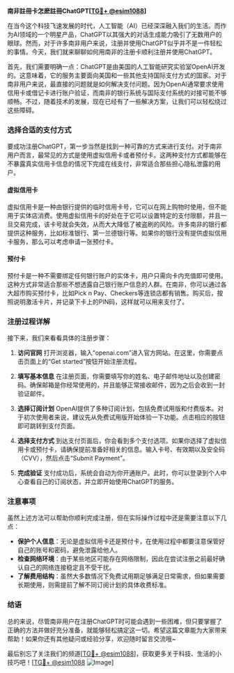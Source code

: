 **南非註冊卡怎麽註冊ChatGPT[[TG💪+ @esim1088](https://t.me/s/esim1088)]**

在当今这个科技飞速发展的时代，人工智能（AI）已经深深融入我们的生活。而作为AI领域的一个明星产品，ChatGPT以其强大的对话生成能力吸引了无数用户的眼球。然而，对于许多南非用户来说，注册并使用ChatGPT似乎并不是一件轻松的事情。今天，我们就来聊聊如何用南非的注册卡顺利注册并使用ChatGPT。

首先，我们需要明确一点：ChatGPT是由美国的人工智能研究实验室OpenAI开发的。这意味着，它的服务主要面向美国和一些其他支持国际支付方式的国家。对于南非用户来说，最直接的问题就是如何解决支付问题。因为OpenAI通常要求使用信用卡或借记卡进行账户验证，而南非的银行系统与国际支付系统的对接可能不够顺畅。不过，随着技术的发展，现在已经有了一些解决方案，让我们可以轻松绕过这些障碍。

### **选择合适的支付方式**

要成功注册ChatGPT，第一步当然是找到一种可靠的方式来进行支付。对于南非用户而言，最常见的方式是使用虚拟信用卡或者预付卡。这两种支付方式都能够在不暴露真实信用卡信息的情况下完成在线支付，非常适合那些担心隐私泄露的用户。

#### **虚拟信用卡**

虚拟信用卡是一种由银行提供的临时信用卡号，它可以在网上购物时使用，但不能用于实体店消费。使用虚拟信用卡的好处在于它可以设置特定的支付限额，并且一旦交易完成，该卡号就会失效，从而大大降低了被盗刷的风险。许多南非的银行都提供这种服务，比如标准银行、第一兰德银行等。如果你的银行没有提供虚拟信用卡服务，那么可以考虑申请一张预付卡。

#### **预付卡**

预付卡是一种不需要绑定任何银行账户的实体卡，用户只需向卡内充值即可使用。这种方式非常适合那些不想透露自己银行账户信息的人群。在南非，你可以通过各大超市购买预付卡，比如Pick n Pay、Checkers等连锁店都有销售。购买后，按照说明激活卡片，并记录下卡上的PIN码，这样就可以用来支付了。

### **注册过程详解**

接下来，我们来看看具体的注册步骤：

1. **访问官网**
   打开浏览器，输入“openai.com”进入官方网站。在这里，你需要点击页面上的“Get started”按钮开始注册流程。

2. **填写基本信息**
   在注册页面，你需要填写你的姓名、电子邮件地址以及创建密码。确保邮箱是你经常使用的，并且能够正常接收邮件，因为之后会收到一封验证邮件。

3. **选择订阅计划**
   OpenAI提供了多种订阅计划，包括免费试用版和付费版本。对于初次使用者来说，建议先从免费试用版开始体验一下功能。点击相应的按钮即可跳转到支付页面。

4. **选择支付方式**
   到达支付页面后，你会看到多个支付选项。如果你选择了虚拟信用卡或预付卡，请确保提前准备好相关的信息。输入卡号、有效期以及安全码（CVV），然后点击“Submit Payment”。

5. **完成验证**
   支付成功后，系统会自动为你开通账户。此时，你可以登录到个人中心查看自己的订阅状态，并立即开始使用ChatGPT的服务。

### **注意事项**

虽然上述方法可以帮助你顺利完成注册，但在实际操作过程中还是需要注意以下几点：

- **保护个人信息**：无论是虚拟信用卡还是预付卡，在使用过程中都要注意保管好自己的账号和密码，避免泄露给他人。
- **检查网络环境**：由于某些地区可能存在网络限制，因此在尝试注册之前最好确认自己的网络连接稳定且不受干扰。
- **了解费用结构**：虽然大多数情况下免费试用期足够满足日常需求，但如果需要长期使用，则需提前了解不同订阅计划的具体收费标准。

### **结语**

总的来说，尽管南非用户在注册ChatGPT时可能会遇到一些困难，但只要掌握了正确的方法并做好充分准备，就能够轻松搞定这一切。希望这篇文章能为大家带来帮助！如果你还有其他疑问或经验分享，欢迎随时留言交流哦~

最后别忘了关注我们的频道[[TG💪+ @esim1088](https://t.me/s/esim1088)]，获取更多关于科技、生活的小技巧吧！[[TG💪+ @esim1088](https://t.me/s/esim1088) ![Image](https://i.postimg.cc/4NQfJmqS/Snipaste-2025-05-13-00-14-12.png)]
